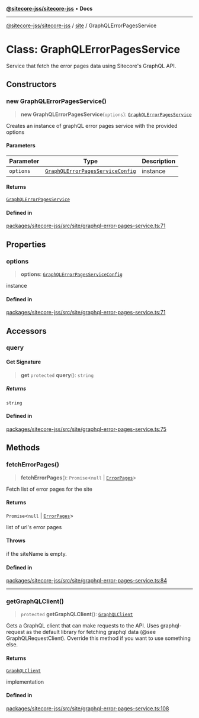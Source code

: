 [**@sitecore-jss/sitecore-jss**](../../README.md) • **Docs**

***

[@sitecore-jss/sitecore-jss](../../README.md) / [site](../README.md) / GraphQLErrorPagesService

# Class: GraphQLErrorPagesService

Service that fetch the error pages data using Sitecore's GraphQL API.

## Constructors

### new GraphQLErrorPagesService()

> **new GraphQLErrorPagesService**(`options`): [`GraphQLErrorPagesService`](GraphQLErrorPagesService.md)

Creates an instance of graphQL error pages service with the provided options

#### Parameters

| Parameter | Type | Description |
| ------ | ------ | ------ |
| `options` | [`GraphQLErrorPagesServiceConfig`](../interfaces/GraphQLErrorPagesServiceConfig.md) | instance |

#### Returns

[`GraphQLErrorPagesService`](GraphQLErrorPagesService.md)

#### Defined in

[packages/sitecore-jss/src/site/graphql-error-pages-service.ts:71](https://github.com/Sitecore/jss/blob/5454a428df58963ed2d13614972a821a22191cb6/packages/sitecore-jss/src/site/graphql-error-pages-service.ts#L71)

## Properties

### options

> **options**: [`GraphQLErrorPagesServiceConfig`](../interfaces/GraphQLErrorPagesServiceConfig.md)

instance

#### Defined in

[packages/sitecore-jss/src/site/graphql-error-pages-service.ts:71](https://github.com/Sitecore/jss/blob/5454a428df58963ed2d13614972a821a22191cb6/packages/sitecore-jss/src/site/graphql-error-pages-service.ts#L71)

## Accessors

### query

#### Get Signature

> **get** `protected` **query**(): `string`

##### Returns

`string`

#### Defined in

[packages/sitecore-jss/src/site/graphql-error-pages-service.ts:75](https://github.com/Sitecore/jss/blob/5454a428df58963ed2d13614972a821a22191cb6/packages/sitecore-jss/src/site/graphql-error-pages-service.ts#L75)

## Methods

### fetchErrorPages()

> **fetchErrorPages**(): `Promise`\<`null` \| [`ErrorPages`](../type-aliases/ErrorPages.md)\>

Fetch list of error pages for the site

#### Returns

`Promise`\<`null` \| [`ErrorPages`](../type-aliases/ErrorPages.md)\>

list of url's error pages

#### Throws

if the siteName is empty.

#### Defined in

[packages/sitecore-jss/src/site/graphql-error-pages-service.ts:84](https://github.com/Sitecore/jss/blob/5454a428df58963ed2d13614972a821a22191cb6/packages/sitecore-jss/src/site/graphql-error-pages-service.ts#L84)

***

### getGraphQLClient()

> `protected` **getGraphQLClient**(): [`GraphQLClient`](../../index/interfaces/GraphQLClient.md)

Gets a GraphQL client that can make requests to the API. Uses graphql-request as the default
library for fetching graphql data (@see GraphQLRequestClient). Override this method if you
want to use something else.

#### Returns

[`GraphQLClient`](../../index/interfaces/GraphQLClient.md)

implementation

#### Defined in

[packages/sitecore-jss/src/site/graphql-error-pages-service.ts:108](https://github.com/Sitecore/jss/blob/5454a428df58963ed2d13614972a821a22191cb6/packages/sitecore-jss/src/site/graphql-error-pages-service.ts#L108)
